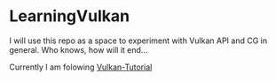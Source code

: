 # LearningVulkan

I will use this repo as a space to experiment with Vulkan API and CG in general. Who knows, how will it end...

Currently I am folowing [Vulkan-Tutorial](https://vulkan-tutorial.com/)
